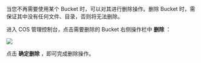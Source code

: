 当您不再需要使用某个 Bucket 时，可以对其进行删除操作。删除 Bucket 时，需保证其中没有任何文件、目录，否则将无法删除。

进入 COS 管理控制台，点击需要删除的 Bucket 右侧操作栏中 **删除** ：

![](https://mc.qcloudimg.com/static/img/896379bc2c20abbc348d6cfcdb9ba465/image.png)

点击 **确定删除** ，即可完成删除操作。
